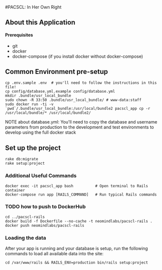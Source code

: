 #PACSCL: In Her Own Right

## About this Application

#### Prerequisites

- git
- docker
- docker-compose (if you install docker without docker-compose)

## Common Environment pre-setup

    cp .env.sample .env  # you'll need to follow the instructions in this file!
    cp config/database.yml.example config/database.yml
    mkdir .bundle/usr_local_bundle
    sudo chown -R 33:50 .bundle/usr_local_bundle/ # www-data:staff
    sudo docker run -ti -v `pwd`/.bundle/usr_local_bundle:/usr/local/bundle2 pacscl_app cp -r /usr/local/bundle/* /usr/local/bundle2/

NOTE about database.yml: You'll need to copy the database and username parameters from production to the development and test environments to develop using the full docker stack

## Set up the project

    rake db:migrate
    rake setup:project

### Additional Useful Commands

    docker exec -it pacscl_app bash          # Open terminal to Rails container
    docker-compose run app [RAILS_COMMAND]   # Run typical Rails commands

### TODO how to push to DockerHub ###

    cd ../pacscl-rails
    docker build -f Dockerfile --no-cache -t neomindlabs/pacscl-rails .
    docker push neomindlabs/pacscl-rails

### Loading the data

After your app is running and your database is setup, run the following commands to load all available data into the site:

    cd /var/www/rails && RAILS_ENV=production bin/rails setup:project
